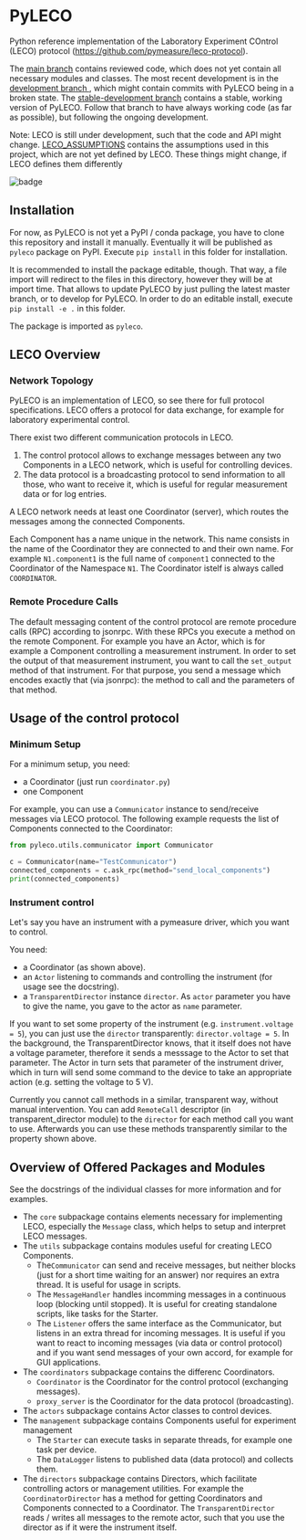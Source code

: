 # PyLECO
Python reference implementation of the Laboratory Experiment COntrol (LECO) protocol (https://github.com/pymeasure/leco-protocol).

The [main branch](https://github.com/pymeasure/pyleco/tree/main) contains reviewed code, which does not yet contain all necessary modules and classes.
The most recent development is in the [development branch
](https://github.com/pymeasure/pyleco/tree/development), which might contain commits with PyLECO being in a broken state.
The [stable-development branch](https://github.com/pymeasure/pyleco/tree/stable-development) contains a stable, working version of PyLECO.
Follow that branch to have always working code (as far as possible), but following the ongoing development.

Note: LECO is still under development, such that the code and API might change.
[LECO_ASSUMPTIONS](LECO_ASSUMPTIONS.md) contains the assumptions used in this project, which are not yet defined by LECO.
These things might change, if LECO defines them differently

![badge](https://img.shields.io/endpoint?url=https://gist.githubusercontent.com/bmoneke/7a8a7b874b62ed803eb56ca04830bede/raw/pyleco-coverage.json)


## Installation

For now, as PyLECO is not yet a PyPI / conda package, you have to clone this repository and install it manually.
Eventually it will be published as `pyleco` package on PyPI.
Execute `pip install` in this folder for installation.

It is recommended to install the package editable, though.
That way, a file import will redirect to the files in this directory, however they will be at import time.
That allows to update PyLECO by just pulling the latest master branch, or to develop for PyLECO.
In order to do an editable install, execute `pip install -e .` in this folder.

The package is imported as `pyleco`.


## LECO Overview

### Network Topology

PyLECO is an implementation of LECO, so see there for full protocol specifications.
LECO offers a protocol for data exchange, for example for laboratory experimental control.

There exist two different communication protocols in LECO.
1. The control protocol allows to exchange messages between any two Components in a LECO network, which is useful for controlling devices.
2. The data protocol is a broadcasting protocol to send information to all those, who want to receive it, which is useful for regular measurement data or for log entries.

A LECO network needs at least one Coordinator (server), which routes the messages among the connected Components.

Each Component has a name unique in the network.
This name consists in the name of the Coordinator they are connected to and their own name.
For example `N1.component1` is the full name of `component1` connected to the Coordinator of the Namespace `N1`.
The Coordinator istelf is always called `COORDINATOR`.

### Remote Procedure Calls

The default messaging content of the control protocol are remote procedure calls (RPC) according to jsonrpc.
With these RPCs you execute a method on the remote Component.
For example you have an Actor, which is for example a Component controlling a measurement instrument.
In order to set the output of that measurement instrument, you want to call the `set_output` method of that instrument.
For that purpose, you send a message which encodes exactly that (via jsonrpc): the method to call and the parameters of that method.


## Usage of the control protocol

### Minimum Setup

For a minimum setup, you need:
* a Coordinator (just run `coordinator.py`)
* one Component

For example, you can use a `Communicator` instance to send/receive messages via LECO protocol.
The following example requests the list of Components connected to the Coordinator:

```python
from pyleco.utils.communicator import Communicator

c = Communicator(name="TestCommunicator")
connected_components = c.ask_rpc(method="send_local_components")
print(connected_components)
```

### Instrument control

Let's say you have an instrument with a pymeasure driver, which you want to control.

You need:
* a Coordinator (as shown above).
* an `Actor` listening to commands and controlling the instrument (for usage see the docstring).
* a `TransparentDirector` instance `director`. As `actor` parameter you have to give the name, you gave to the actor as `name` parameter.

If you want to set some property of the instrument (e.g. `instrument.voltage = 5`), you can just use the `director` transparently: `director.voltage = 5`.
In the background, the TransparentDirector knows, that it itself does not have a voltage parameter, therefore it sends a messsage to the Actor to set that parameter.
The Actor in turn sets that parameter of the instrument driver, which in turn will send some command to the device to take an appropriate action (e.g. setting the voltage to 5 V).

Currently you cannot call methods in a similar, transparent way, without manual intervention.
You can add `RemoteCall` descriptor (in transparent_director module) to the `director` for each method call you want to use.
Afterwards you can use these methods transparently similar to the property shown above.


## Overview of Offered Packages and Modules

See the docstrings of the individual classes for more information and for examples.

* The `core` subpackage contains elements necessary for implementing LECO, especially the `Message` class, which helps to setup and interpret LECO messages.
* The `utils` subpackage contains modules useful for creating LECO Components.
  * The`Communicator` can send and receive messages, but neither blocks (just for a short time waiting for an answer) nor requires an extra thread.
    It is useful for usage in scripts.
  * The `MessageHandler` handles incomming messages in a continuous loop (blocking until stopped).
    It is useful for creating standalone scripts, like tasks for the Starter.
  * The `Listener` offers the same interface as the Communicator, but listens in an extra thread for incoming messages.
    It is useful if you want to react to incoming messages (via data or control protocol) and if you want send messages of your own accord, for example for GUI applications.
* The `coordinators` subpackage contains the differenc Coordinators.
  * `Coordinator` is the Coordinator for the control protocol (exchanging messages).
  * `proxy_server` is the Coordinator for the data protocol (broadcasting).
* The `actors` subpackage contains Actor classes to control devices.
* The `management` subpackage contains Components useful for experiment management
  * The `Starter` can execute tasks in separate threads, for example one task per device.
  * The `DataLogger` listens to published data (data protocol) and collects them.
* The `directors` subpackage contains Directors, which facilitate controlling actors or management utilities.
  For example the `CoordinatorDirector` has a method for getting Coordinators and Components connected to a Coordinator.
  The `TransparentDirector` reads / writes all messages to the remote actor, such that you use the director as if it were the instrument itself.
